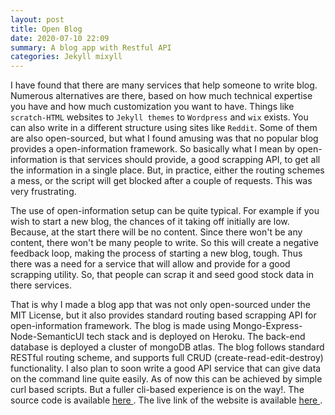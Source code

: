 ```yaml
---
layout: post
title: Open Blog
date: 2020-07-10 22:09
summary: A blog app with Restful API
categories: Jekyll mixyll
---
```


I have found that there are many services that help someone to write blog. Numerous alternatives are there, based on how much technical expertise you have and how much customization you want to have. Things like `scratch-HTML` websites to `Jekyll themes` to `Wordpress` and `wix` exists. You can also write in a different structure using sites like `Reddit`. Some of them are also open-sourced, but what I found amusing was that no popular blog provides a open-information framework. So basically what I mean by open-information is that services should provide, a good scrapping API, to get all the information in a single place. But, in practice, either the routing schemes a mess, or the script will get blocked after a couple of requests. This was very frustrating. 

The use of open-information setup can be quite typical. For example if you wish to start a new blog, the chances of it taking off initially are low. Because, at the start there will be no content. Since there won't be any content, there won't be many people to write. So this will create a negative feedback loop, making the process of starting a new blog, tough. Thus there was a need for a service that will allow and provide for a good scrapping utility. So, that people can scrap it and seed good stock data in there services.

That is why I made a blog app that was not only open-sourced under the MIT License, but it also provides standard routing based scrapping API for open-information framework. The blog is made using Mongo-Express-Node-SemanticUI tech stack and is deployed on Heroku. The back-end database is deployed a cluster of mongoDB atlas. The blog follows standard RESTful routing scheme, and supports full CRUD (create-read-edit-destroy) functionality. I also plan to soon write a good API service that can give data on the command line quite easily. As of now this can be achieved by simple curl based scripts. But a fuller cli-based experience is on the way!. The source code is available <a href="https://github.com/kartikeytewari/blog_restful_api"> here </a>. The live link of the website is available <a href="https://vast-caverns-56884.herokuapp.com/"> here </a>.
